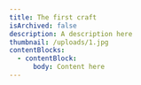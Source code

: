 ```yaml
---
title: The first craft
isArchived: false
description: A description here
thumbnail: /uploads/1.jpg
contentBlocks:
  - contentBlock:
      body: Content here
---
```

